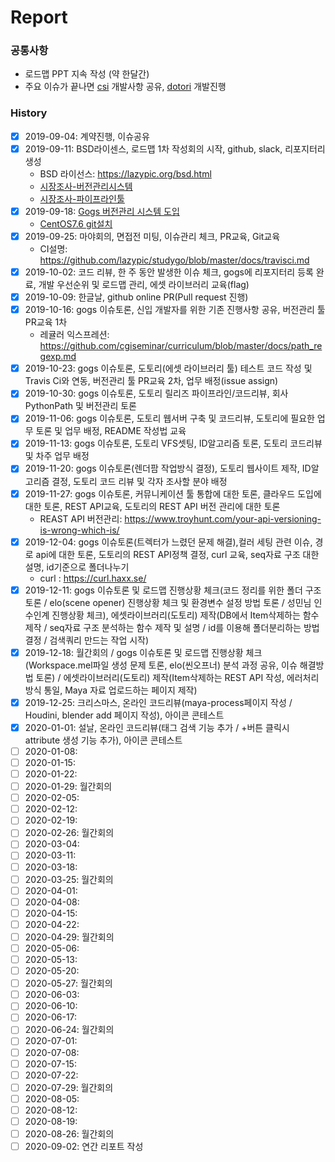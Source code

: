 # Report

### 공통사항
- 로드맵 PPT 지속 작성 (약 한달간)
- 주요 이슈가 끝나면 [csi](https://github.com/digital-idea/csi3) 개발사항 공유, [dotori](https://github.com/rd101/dotori) 개발진행

### History
- [x] 2019-09-04: 계약진행, 이슈공유
- [x] 2019-09-11: BSD라이센스, 로드맵 1차 작성회의 시작, github, slack, 리포지터리 생성
    - BSD 라이선스: https://lazypic.org/bsd.html
    - [시장조사-버전관리시스템](https://github.com/lazypic/market-research/blob/master/source_code_management.md)
    - [시장조사-파이프라인툴](https://github.com/lazypic/market-research/blob/master/project_management.md)
- [x] 2019-09-18: [Gogs 버전관리 시스템 도입](documents/gogs.md)
	- [CentOS7.6 git설치](documents/git.md)
- [x] 2019-09-25: 마야회의, 면접전 미팅, 이슈관리 체크, PR교육, Git교육
    - CI설명: https://github.com/lazypic/studygo/blob/master/docs/travisci.md
- [x] 2019-10-02: 코드 리뷰, 한 주 동안 발생한 이슈 체크, gogs에 리포지터리 등록 완료, 개발 우선순위 및 로드맵 관리, 에셋 라이브러리 교육(flag)
- [x] 2019-10-09: 한글날, github online PR(Pull request 진행)
- [x] 2019-10-16: gogs 이슈토론, 신입 개발자를 위한 기존 진행사항 공유, 버전관리 툴 PR교육 1차
    - 레귤러 익스프레션: https://github.com/cgiseminar/curriculum/blob/master/docs/path_regexp.md
- [x] 2019-10-23: gogs 이슈토론, 도토리(에셋 라이브러리 툴) 테스트 코드 작성 및 Travis Ci와 연동, 버전관리 툴 PR교육 2차, 업무 배정(issue assign)
- [x] 2019-10-30: gogs 이슈토론, 도토리 릴리즈 파이프라인/코드리뷰, 회사 PythonPath 및 버전관리 토론
- [x] 2019-11-06: gogs 이슈토론, 도토리 웹서버 구축 및 코드리뷰, 도토리에 필요한 업무 토론 및 업무 배정, README 작성법 교육
- [x] 2019-11-13: gogs 이슈토론, 도토리 VFS셋팅, ID알고리즘 토론, 도토리 코드리뷰 및 차주 업무 배정 
- [x] 2019-11-20: gogs 이슈토론(렌더팜 작업방식 결정), 도토리 웹사이트 제작, ID알고리즘 결정, 도토리 코드 리뷰 및 각자 조사할 분야 배정
- [x] 2019-11-27: gogs 이슈토론, 커뮤니케이션 툴 통합에 대한 토론, 클라우드 도입에 대한 토론, REST API교육, 도토리의 REST API 버전 관리에 대한 토론
	- REAST API 버전관리: https://www.troyhunt.com/your-api-versioning-is-wrong-which-is/
- [x] 2019-12-04: gogs 이슈토론(트렉터가 느렸던 문제 해결),컬러 세팅 관련 이슈, 경로 api에 대한 토론, 도토리의 REST API정책 결정, curl 교육, seq자료 구조 대한 설명, id기준으로 폴더나누기
	- curl : https://curl.haxx.se/
- [x] 2019-12-11: gogs 이슈토론 및 로드맵 진행상황 체크(코드 정리를 위한 폴더 구조 토론 / elo(scene opener) 진행상황 체크 및 환경변수 설정 방법 토론 / 성민님 인수인계 진행상황 체크), 에셋라이브러리(도토리) 제작(DB에서 Item삭제하는 함수 제작 / seq자료 구조 분석하는 함수 제작 및 설명 / id를 이용해 폴더분리하는 방법 결정 / 검색쿼리 만드는 작업 시작)
- [x] 2019-12-18: 월간회의 / gogs 이슈토론 및 로드맵 진행상황 체크(Workspace.mel파일 생성 문제 토론, elo(씬오프너) 분석 과정 공유, 이슈 해결방법 토론) / 에셋라이브러리(도토리) 제작(Item삭제하는 REST API 작성, 에러처리 방식 통일, Maya 자료 업로드하는 페이지 제작)
- [x] 2019-12-25: 크리스마스, 온라인 코드리뷰(maya-process페이지 작성 / Houdini, blender add 페이지 작성), 아이콘 콘테스트
- [x] 2020-01-01: 설날, 온라인 코드리뷰(태그 검색 기능 추가 / +버튼 클릭시 attribute 생성 기능 추가), 아이콘 콘테스트
- [ ] 2020-01-08:
- [ ] 2020-01-15:
- [ ] 2020-01-22:
- [ ] 2020-01-29: 월간회의
- [ ] 2020-02-05:
- [ ] 2020-02-12:
- [ ] 2020-02-19:
- [ ] 2020-02-26: 월간회의
- [ ] 2020-03-04:
- [ ] 2020-03-11:
- [ ] 2020-03-18:
- [ ] 2020-03-25: 월간회의
- [ ] 2020-04-01:
- [ ] 2020-04-08:
- [ ] 2020-04-15:
- [ ] 2020-04-22:
- [ ] 2020-04-29: 월간회의
- [ ] 2020-05-06:
- [ ] 2020-05-13:
- [ ] 2020-05-20:
- [ ] 2020-05-27: 월간회의
- [ ] 2020-06-03:
- [ ] 2020-06-10:
- [ ] 2020-06-17:
- [ ] 2020-06-24: 월간회의
- [ ] 2020-07-01:
- [ ] 2020-07-08:
- [ ] 2020-07-15:
- [ ] 2020-07-22:
- [ ] 2020-07-29: 월간회의
- [ ] 2020-08-05:
- [ ] 2020-08-12:
- [ ] 2020-08-19:
- [ ] 2020-08-26: 월간회의
- [ ] 2020-09-02: 연간 리포트 작성
